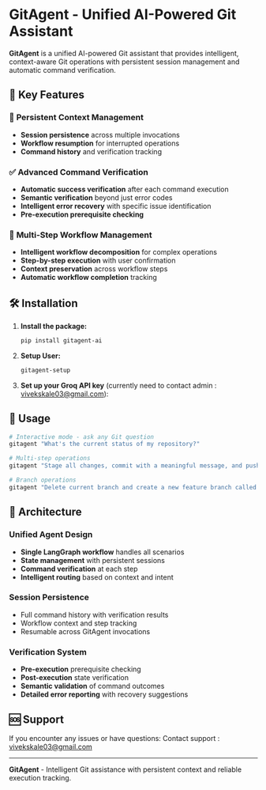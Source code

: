 # GitAgent - Unified AI-Powered Git Assistant

**GitAgent** is a unified AI-powered Git assistant that provides intelligent, context-aware Git operations with persistent session management and automatic command verification.


## 🚀 Key Features

### 📝 **Persistent Context Management**
- **Session persistence** across multiple invocations
- **Workflow resumption** for interrupted operations  
- **Command history** and verification tracking

### ✅ **Advanced Command Verification**
- **Automatic success verification** after each command execution
- **Semantic verification** beyond just error codes
- **Intelligent error recovery** with specific issue identification
- **Pre-execution prerequisite checking**

### 🔄 **Multi-Step Workflow Management**
- **Intelligent workflow decomposition** for complex operations
- **Step-by-step execution** with user confirmation
- **Context preservation** across workflow steps
- **Automatic workflow completion** tracking


## 🛠️ Installation

1. **Install the package:**
   ```bash
   pip install gitagent-ai
   ```

3. **Setup User:**
   ```bash
   gitagent-setup
   ```

4. **Set up your Groq API key** (currently need to contact admin : vivekskale03@gmail.com):


## 📖 Usage

```bash
# Interactive mode - ask any Git question
gitagent "What's the current status of my repository?"

# Multi-step operations
gitagent "Stage all changes, commit with a meaningful message, and push to origin"

# Branch operations  
gitagent "Delete current branch and create a new feature branch called user-auth"
```


## 🔧 Architecture

### Unified Agent Design
- **Single LangGraph workflow** handles all scenarios
- **State management** with persistent sessions
- **Command verification** at each step
- **Intelligent routing** based on context and intent

### Session Persistence
- Full command history with verification results
- Workflow context and step tracking
- Resumable across GitAgent invocations

### Verification System
- **Pre-execution** prerequisite checking
- **Post-execution** state verification
- **Semantic validation** of command outcomes
- **Detailed error reporting** with recovery suggestions


## 🆘 Support

If you encounter any issues or have questions:
Contact support : vivekskale03@gmail.com

---

**GitAgent** - Intelligent Git assistance with persistent context and reliable execution tracking.
